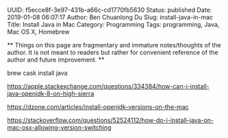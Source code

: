 UUID: f5ecce8f-3e97-431b-a66c-cd1770fb5630
Status: published
Date: 2019-01-08 06:07:17
Author: Ben Chuanlong Du
Slug: install-java-in-mac
Title: Install Java in Mac 
Category: Programming
Tags: programming, Java, Mac OS X, Homebrew

**
Things on this page are
fragmentary and immature notes/thoughts of the author.
It is not meant to readers
but rather for convenient reference of the author and future improvement.
**

brew cask install java

https://apple.stackexchange.com/questions/334384/how-can-i-install-java-openjdk-8-on-high-sierra

https://dzone.com/articles/install-openjdk-versions-on-the-mac

https://stackoverflow.com/questions/52524112/how-do-i-install-java-on-mac-osx-allowing-version-switching
